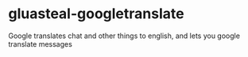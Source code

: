 # gluasteal-googletranslate
Google translates chat and other things to english, and lets you google translate messages
